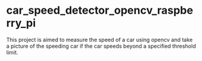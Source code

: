 # car_speed_detector_opencv_raspberry_pi
This project is aimed to measure the speed of a car using opencv and take a picture of the speeding car if the car speeds beyond a specified threshold limit.
